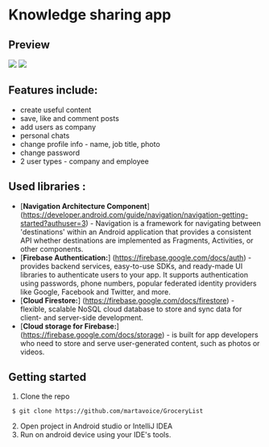 # Knowledge sharing app

## Preview
![](demo1.gif) 
![](demo2.gif)

## Features include:
* create useful content
* save, like and comment posts
* add users as company
* personal chats
* change profile info - name, job title, photo 
* change password
* 2 user types - company and employee

## Used libraries :
* [**Navigation Architecture Component**] (https://developer.android.com/guide/navigation/navigation-getting-started?authuser=3) - Navigation is a framework for navigating between 'destinations' within an Android application that provides a consistent API whether destinations are implemented as Fragments, Activities, or other components.
* [**Firebase Authentication:**] (https://firebase.google.com/docs/auth) - provides backend services, easy-to-use SDKs, and ready-made UI libraries to authenticate users to your app. It supports authentication using passwords, phone numbers, popular federated identity providers like Google, Facebook and Twitter, and more.
* [**Cloud Firestore:**] (https://firebase.google.com/docs/firestore) - flexible, scalable NoSQL cloud database to store and sync data for client- and server-side development.
* [**Cloud storage for Firebase:**] (https://firebase.google.com/docs/storage) - is built for app developers who need to store and serve user-generated content, such as photos or videos.

## Getting started
1. Clone the repo
```
 $ git clone https://github.com/martavoice/GroceryList
 ```
2. Open project in Android studio or IntelliJ IDEA
3. Run on android device using your IDE's tools.

